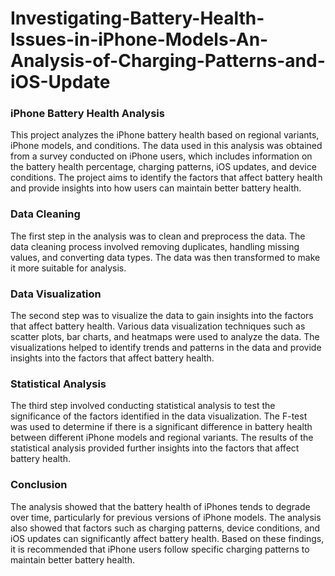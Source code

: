 # Investigating-Battery-Health-Issues-in-iPhone-Models-An-Analysis-of-Charging-Patterns-and-iOS-Update

### iPhone Battery Health Analysis
This project analyzes the iPhone battery health based on regional variants, iPhone models, and conditions. The data used in this analysis was obtained from a survey conducted on iPhone users, which includes information on the battery health percentage, charging patterns, iOS updates, and device conditions. The project aims to identify the factors that affect battery health and provide insights into how users can maintain better battery health.

### Data Cleaning
The first step in the analysis was to clean and preprocess the data. The data cleaning process involved removing duplicates, handling missing values, and converting data types. The data was then transformed to make it more suitable for analysis.

### Data Visualization
The second step was to visualize the data to gain insights into the factors that affect battery health. Various data visualization techniques such as scatter plots, bar charts, and heatmaps were used to analyze the data. The visualizations helped to identify trends and patterns in the data and provide insights into the factors that affect battery health.

### Statistical Analysis
The third step involved conducting statistical analysis to test the significance of the factors identified in the data visualization. The F-test was used to determine if there is a significant difference in battery health between different iPhone models and regional variants. The results of the statistical analysis provided further insights into the factors that affect battery health.

### Conclusion
The analysis showed that the battery health of iPhones tends to degrade over time, particularly for previous versions of iPhone models. The analysis also showed that factors such as charging patterns, device conditions, and iOS updates can significantly affect battery health. Based on these findings, it is recommended that iPhone users follow specific charging patterns to maintain better battery health.




